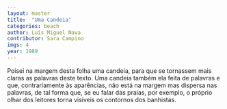 ```yaml
---
layout: master
title:  "Uma Candeia"
categories: beach
author: Luís Miguel Nava
contributor: Sara Campino
imgs: 4
year: 1989
---
```



Poisei na margem desta folha uma candeia, para que se tornassem mais claras as palavras deste texto. Uma candeia também ela feita de palavras e que, contrariamente às aparências, não está na margem mas dispersa nas palavras, de tal forma que, se eu falar das praias, por exemplo, o próprio olhar dos leitores torna visíveis os contornos dos banhistas.




